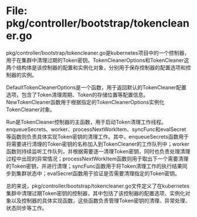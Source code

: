# File: pkg/controller/bootstrap/tokencleaner.go

pkg/controller/bootstrap/tokencleaner.go是kubernetes项目中的一个控制器，用于在集群中清理过期的Token密钥。TokenCleanerOptions和TokenCleaner这两个结构体是该控制器的配置和实例化对象，分别用于保存控制器的配置选项和控制器的实例。

DefaultTokenCleanerOptions是一个函数，用于返回默认的TokenCleaner配置选项，包含了Token清理周期、Token的存储位置等配置信息。NewTokenCleaner函数用于根据指定的TokenCleanerOptions实例化TokenCleaner对象。

Run是TokenCleaner控制器的主函数，用于启动Token清理工作线程。enqueueSecrets、worker、processNextWorkItem、syncFunc和evalSecret等函数则负责具体实现Token密钥的清理工作。其中，enqueueSecrets函数用于将需要进行清理的Token密钥的名称加入到TokenCleaner的工作队列中；worker函数则持续监听工作队列，并根据需要逐一清理Token密钥，同时也负责处理清理过程中出现的异常情况；processNextWorkItem函数则用于取出下一个需要清理的Token密钥，并进行清理；syncFunc函数用于将Token清理工作的执行结果同步到集群状态中；evalSecret函数用于验证是否需要清理指定的Token密钥。

总的来说，pkg/controller/bootstrap/tokencleaner.go文件定义了在kubernetes集群中清理过期Token密钥的控制器，其中包括了该控制器的配置选项、实例化对象以及控制器的具体实现函数，这些函数负责管理Token密钥的清理、异常处理、状态同步等工作。

